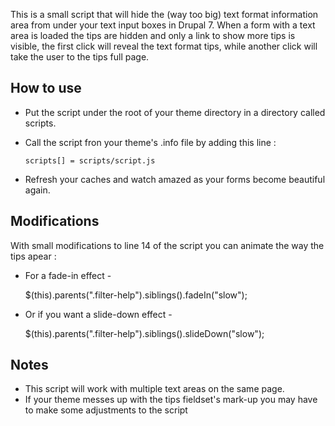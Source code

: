 This is a small script that will hide the (way too big) text format information area 
from under your text input boxes in Drupal 7.
When a form with a text area is loaded the tips are hidden and only a link to show 
more tips is visible, the first click will reveal the text format tips, while another
click will take the user to the tips full page. 

## How to use
* Put the script under the root of your theme directory in a directory called scripts.
* Call the script fron your theme's .info file by adding this line :
      
      scripts[] = scripts/script.js
      
* Refresh your caches and watch amazed as your forms become beautiful again.

## Modifications
With small modifications to line 14 of the script you can animate the way the tips apear :

* For a fade-in effect -

    $(this).parents(".filter-help").siblings().fadeIn("slow");
    
* Or if you want a slide-down effect -
 
    $(this).parents(".filter-help").siblings().slideDown("slow");

## Notes
* This script will work with multiple text areas on the same page.
* If your theme messes up with the tips fieldset's mark-up you may have to make some 
  adjustments to the script
